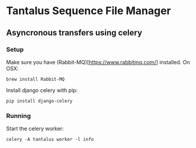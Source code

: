 # Tantalus Sequence File Manager

## Asyncronous transfers using celery

### Setup

Make sure you have (Rabbit-MQ)[https://www.rabbitmq.com/] installed.  On OSX:

```
brew install Rabbit-MQ
```

Install django celery with pip:

```
pip install django-celery
```

### Running

Start the celery worker:

```
celery -A tantalus worker -l info
```

